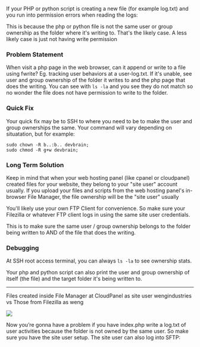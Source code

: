
If your PHP or python script is creating a new file (for example log.txt) and you run into permission errors when reading the logs:

This is because the php or python file is not the same user or group ownership as the folder where it's writing to. That's the likely case. A less likely case is just not having write permission


### Problem Statement
When visit a php page in the web browser, can it append or write to a file using fwrite? Eg. tracking user behaviors at a user-log.txt. If it's unable, see user and group ownership of the folder it writes to and the php page that does the writing. You can see with `ls -la` and you see they do not match so no wonder the file does not have permission to write to the folder.

### Quick Fix

Your quick fix may be to SSH to where you need to be to make the user and group ownerships the same. Your command will vary depending on situatation, but for example:

```
sudo chown -R b..:b.. devbrain; 
sudo chmod -R g+w devbrain;
```

### Long Term Solution

Keep in mind that when your web hosting panel (like cpanel or cloudpanel) created files for your website, they belong to your "site user" account usually. If you upload your files and scripts from the web hosting panel's in-browser File Manager, the file ownership will be the "site user" usually

You'll likely use your own FTP Client for convenience. So make sure your Filezilla or whatever FTP client logs in using the same site user credentials.

This is to make sure the same user / group ownership belongs to the folder being written to AND of the file that does the writing.


### Debugging

At SSH root access terminal, you can always `ls -la` to see ownership stats. 

Your php and python script can also print the user and group ownership of itself (the file) and the target folder it's being written to. 


----

Files created inside File Manager at CloudPanel as site user wengindustries vs Those from Filezilla as weng

![](bW4x7jv.png)


Now you’re gonna have a problem if you have index.php write a log.txt of user activities because the folder is not owned by the same user. So make sure you have the site user setup. The site user can also log into SFTP: